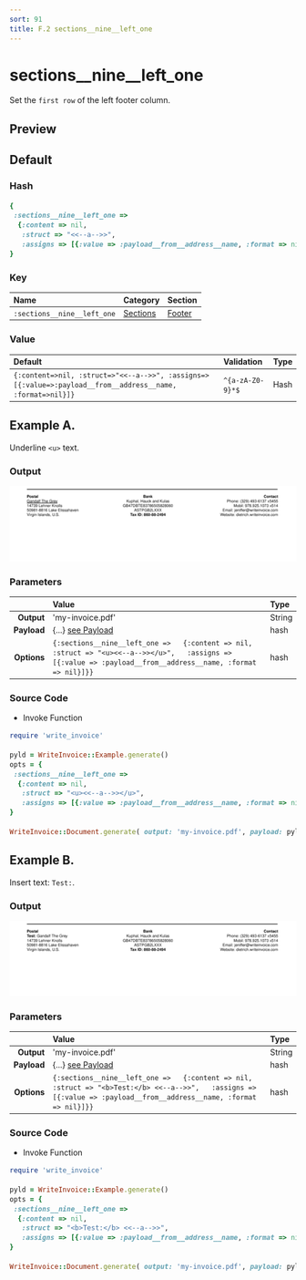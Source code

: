 ```yaml
---
sort: 91
title: F.2 sections__nine__left_one
---
```

# sections__nine__left_one

Set the `first row` of the left footer column.


## Preview

<div >
    <canvas id='canvas' search=':sections__nine__left_one' palette='option_detail'></canvas>
</div>
<script src="../assets/js/marker.js"></script>  

 
## Default

### Hash

```ruby
{
 :sections__nine__left_one => 
  {:content => nil,
   :struct => "<<--a-->>",
   :assigns => [{:value => :payload__from__address__name, :format => nil}]}
} 
```

### Key

| **Name** | **Category** | **Section** |
| :--- | :--- | :--- |
| ```:sections__nine__left_one``` |  [Sections](./#sections) | [Footer](/sections/footer) |

### Value



| **Default**| **Validation**| **Type** |
| :--- | :--- | :--- |
| ```{:content=>nil, :struct=>"<<--a-->>", :assigns=>[{:value=>:payload__from__address__name, :format=>nil}]}``` | ```^{a-zA-Z0-9}*$``` | Hash |

## Example A.

Underline `<u>` text.

### Output

<img src="../assets/images/options/sections__nine__left_one--a.png">



### Parameters

| | **Value** | **Type** |
|------:|:------|:------|
| **Output** | 'my-invoice.pdf' | String |
| **Payload** | {...} [see Payload](../payload) | hash |
| **Options** | ```{:sections__nine__left_one =>   {:content => nil,   :struct => "<u><<--a-->></u>",   :assigns => [{:value => :payload__from__address__name, :format => nil}]}}``` | hash |


### Source Code

* Invoke Function

```ruby
require 'write_invoice'
 
pyld = WriteInvoice::Example.generate()
opts = {
 :sections__nine__left_one => 
  {:content => nil,
   :struct => "<u><<--a-->></u>",
   :assigns => [{:value => :payload__from__address__name, :format => nil}]}
}
 
WriteInvoice::Document.generate( output: 'my-invoice.pdf', payload: pyld, options: opts )

```

## Example B.

Insert text: `Test:`.

### Output

<img src="../assets/images/options/sections__nine__left_one--b.png">



### Parameters

| | **Value** | **Type** |
|------:|:------|:------|
| **Output** | 'my-invoice.pdf' | String |
| **Payload** | {...} [see Payload](../payload) | hash |
| **Options** | ```{:sections__nine__left_one =>   {:content => nil,   :struct => "<b>Test:</b> <<--a-->>",   :assigns => [{:value => :payload__from__address__name, :format => nil}]}}``` | hash |


### Source Code

* Invoke Function

```ruby
require 'write_invoice'
 
pyld = WriteInvoice::Example.generate()
opts = {
 :sections__nine__left_one => 
  {:content => nil,
   :struct => "<b>Test:</b> <<--a-->>",
   :assigns => [{:value => :payload__from__address__name, :format => nil}]}
}
 
WriteInvoice::Document.generate( output: 'my-invoice.pdf', payload: pyld, options: opts )

```

